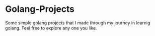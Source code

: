 # Golang-Projects
Some simple golang projects that I made through my journey in learnig golang. Feel free to explore any one you like.
